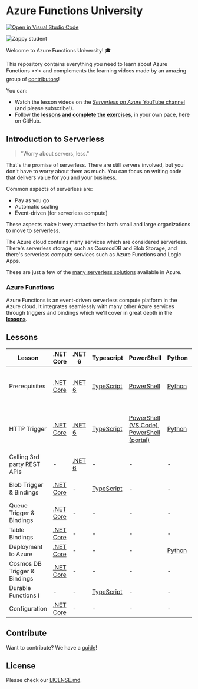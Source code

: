 # Azure Functions University

[![Open in Visual Studio Code](https://open.vscode.dev/badges/open-in-vscode.svg)](https://open.vscode.dev/marcduiker/azure-functions-university)

![Zappy student](./img/zappy-university-192.gif)

Welcome to Azure Functions University! 🎓

This repository contains everything you need to learn about Azure Functions &lt;⚡&gt; and complements the learning videos made by an amazing group of [contributors](https://github.com/marcduiker/azure-functions-university/graphs/contributors)!

You can:

* Watch the lesson videos on the [*Serverless on Azure* YouTube channel](https://bit.ly/az-func-uni-playlist) (and please subscribe!).
* Follow the [**lessons and complete the exercises**](lessons/README.md), in your own pace, here on GitHub.

## Introduction to Serverless

> "Worry about servers, less."

That's the promise of serverless. There are still servers involved, but you don't have to worry about them as much. You can focus on writing code that delivers value for you and your business.

Common aspects of serverless are:

* Pay as you go
* Automatic scaling
* Event-driven (for serverless compute)

These aspects make it very attractive for both small and large organizations to move to serverless.

The Azure cloud contains many services which are considered serverless. There's serverless storage, such as CosmosDB and Blob Storage, and there's serverless compute services such as Azure Functions and Logic Apps.

These are just a few of the [many serverless solutions](https://azure.microsoft.com/en-us/solutions/serverless/#overview) available in Azure.

### Azure Functions

Azure Functions is an event-driven serverless compute platform in the Azure cloud. It integrates seamlessly with many other Azure services through triggers and bindings which we'll cover in great depth in the [**lessons**](./lessons/README.md).

## Lessons

Lesson|.NET Core|.NET 6|Typescript|PowerShell|Python|Contributions by
|-|-|-|-|-|-|-
|Prerequisites|[.NET Core](lessons/dotnetcore31/prerequisites/prerequisites-dotnet.md)|[.NET 6](lessons/dotnet6/prerequisites/README.md)|[TypeScript](lessons/typescript/prerequisites/prerequisites-ts.md)|[PowerShell](lessons/PowerShell/prerequisites/prerequisites-powershell.md)|[Python](lessons/python/prerequisites/prerequisites-python.md)|Marc, Gwyneth, Barbara, Christian, Dana
|HTTP Trigger|[.NET Core](lessons/dotnetcore31/http/http-lesson-dotnet.md)|[.NET 6](lessons/dotnet6/http/README.md)|[TypeScript](lessons/typescript/http/http-lesson-ts.md)|[PowerShell (VS Code)](lessons/PowerShell/http/http-lesson-powershell.md), [PowerShell (portal)](lessons/PowerShell/http/http-lesson-powershell-portal.md)|[Python](lessons/python/http/http-lesson-python.md)|Marc, Gwyneth, Barbara, Caroline, Christian, Dana
|Calling 3rd party REST APIs|-|[.NET 6](lessons/dotnet6/http-refit/README.md)|-|-|-|Maxime, Marc
|Blob Trigger & Bindings|[.NET Core](lessons/dotnetcore31/blob/blob-lesson-dotnet.md)|-|[TypeScript](lessons/typescript/blob/blob-lesson-ts.md)|-|-|Marc, Gwyneth, Christian
|Queue Trigger & Bindings|[.NET Core](lessons/dotnetcore31/queue/queue-lesson-dotnet.md)|-|-|-|-|Marc
|Table Bindings|[.NET Core](lessons/dotnetcore31/table/table-lesson-dotnet.md)|-|-|-|-|Marc
|Deployment to Azure|[.NET Core](lessons/deployment/deployment-lesson.md)|-|-|-|[Python](lessons/python/http/http-lesson-deploy.md)|Marc, Dana
|Cosmos DB Trigger & Bindings|[.NET Core](lessons/dotnetcore31/cosmosdb/cosmosdb-lesson-dotnet.md)|-|-|-|-|Gabriela, Marc
|Durable Functions I |-|-|[TypeScript](lessons/typescript/durable-functions/chaining/chaining-lesson-ts.md)|-|-|Christian, Marc
|Configuration|[.NET Core](lessons/dotnetcore31/configuration/configuration-lesson-dotnet.md)|-|-|-|-|Stacy, Marc

## Contribute

Want to contribute? We have a [guide](./CONTRIBUTING.md)!

## License

Please check our [LICENSE.md](./LICENSE.md).
